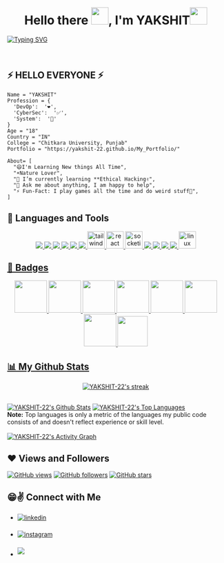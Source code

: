 
<h1 style="font-style:Roboto;" align="center">Hello there <img src="https://raw.githubusercontent.com/MartinHeinz/MartinHeinz/master/wave.gif" width="40px" height="40px">, I'm YAKSHIT<img width="40px" height="40px" src="https://media.giphy.com/media/WUlplcMpOCEmTGBtBW/giphy.gif"></h1>

[![Typing SVG](https://readme-typing-svg.herokuapp.com?font=Roboto&size=25&color=ffffff&center=true&vCenter=true&width=1000&height=50&lines=I+A'M+A+PASSIONATE+👦;DEVELOPER+❤️+FROM+INDIA+🗺)](https://git.io/typing-svg)

<br>

## ⚡ HELLO EVERYONE ⚡
```
Name = "YAKSHIT"
Profession = {
  'DevOp':  '❤️',
  'CyberSec':  '✅',
  'System':  '🧲'
}
Age = "18"
Country = "IN"
College = "Chitkara University, Punjab"
Portfolio = "https://yakshit-22.github.io/My_Portfolio/"

About= [
  "😄I'm Learning New things All Time",
  "☀️Nature Lover",
  "🌱 I’m currently learning **Ethical Hacking✌️",
  "💬 Ask me about anything, I am happy to help",
  "⚡️ Fun-Fact: I play games all the time and do weird stuff🤣",
]
```
## 🚀 Languages and Tools
<p align="center"> 
    <a href="https://git-scm.com/" target="_blank"> <img src="https://img.icons8.com/color/48/000000/c-plus-plus-logo.png"/> </a> 
    <a href="https://www.w3.org/html/" target="_blank"><img src="https://img.icons8.com/color/50/000000/html-5.png"/> </a>
    <a href="https://www.w3.org/css/" target="_blank"> <img src="https://img.icons8.com/color/48/000000/css3.png"/> </a> 
    <a href="https://www.w3schools.com/js/" target="_blank"> <img src="https://img.icons8.com/color/48/000000/javascript.png"/> </a> 
    <a href="https://firebase.google.com" target="_blank"> <img src="https://img.icons8.com/color/48/000000/firebase.png"/> </a> 
    <a href="https://djangoproject.com" target="_blank"> <img src="https://img.icons8.com/color/48/000000/django.png"/> </a>
    <a href="https://www.tailwindcss.com" target="_blank"> <img src="https://img.icons8.com/color/48/000000/tailwindcss.png" alt="tailwindcss" width="40" height="40"/     <a href="https://reactjs.org" target="_blank"> <img src="https://img.icons8.com/ultraviolet/512/react.png" alt="react" width="40" height="40"/>
    <a href="https://socket.io" target="_blank"> <img src="https://pics.freeicons.io/uploads/icons/png/3585995681551952104-512.png" alt="socketio" width="40" height="40"/> 
    <a href="https://dart.org" target="_blank"> <img src="https://img.icons8.com/color/48/000000/dart.png"/> </a> 
    <a href="https://www.python.org" target="_blank"> <img src="https://img.icons8.com/color/48/000000/python.png"/> </a> 
    <a href="https://git-scm.com/" target="_blank"> <img src="https://img.icons8.com/color/48/000000/git.png"/> </a> 
    <a href="https://docker.com" target="_blank"> <img src="https://img.icons8.com/color/48/000000/docker.png"/> </a>
    <a href="https://www.linux.org/" target="_blank"> <img src="https://img.icons8.com/color/48/000000/linux.png" alt="linux" width="40" height="40"/> 

    
    
</p>
<p></p>
      
## 📛 Badges
      
<p align="center">
  
<img src="https://www.holopin.io/_next/image?url=https%3A%2F%2Fassets.holopin.io%2FeyJidWNrZXQiOiJob2xvcGluLWFzc2V0cyIsImtleSI6ImFzc2V0cy9jbDhlcTN6OWMwMzU3MDlsM2Z4OTluOHg2IiwiZWRpdHMiOnsicm90YXRlIjpudWxsfX0%3D&w=1920&q=75" width="75px" height="75px"/>
<img src="https://www.holopin.io/_next/image?url=https%3A%2F%2Fassets.holopin.io%2FeyJidWNrZXQiOiJob2xvcGluLWFzc2V0cyIsImtleSI6ImFzc2V0cy9jbDhkNmZycXowMTgxMDltaGFleGpmczRwIiwiZWRpdHMiOnsicm90YXRlIjpudWxsfX0%3D&w=1920&q=75" width="75px" height="75px"/>
<img src="https://www.holopin.io/_next/image?url=https%3A%2F%2Fassets.holopin.io%2FeyJidWNrZXQiOiJob2xvcGluLWFzc2V0cyIsImtleSI6ImFzc2V0cy9jbDhkODlvaTAwMDE3MDlpZjdsdWxhNHV5IiwiZWRpdHMiOnsicm90YXRlIjpudWxsfX0%3D&w=1920&q=75" width="75px" height="75px"/>
<img src="https://www.holopin.io/_next/image?url=https%3A%2F%2Fassets.holopin.io%2FeyJidWNrZXQiOiJob2xvcGluLWFzc2V0cyIsImtleSI6ImFzc2V0cy9jbDhkOHRrZnAwMDMyMDlqbmtxZTF3dzVhIiwiZWRpdHMiOnsicm90YXRlIjpudWxsfX0%3D&w=1920&q=75" width="75px" height="75px"/>
<img src="https://www.holopin.io/_next/image?url=https%3A%2F%2Fassets.holopin.io%2FeyJidWNrZXQiOiJob2xvcGluLWFzc2V0cyIsImtleSI6ImFzc2V0cy9jbDhkOHVrb3MwMDk0MDlqbnVuaGRhcDd3IiwiZWRpdHMiOnsicm90YXRlIjpudWxsfX0%3D&w=1920&q=75" width="75px" height="75px"/>
<img src="https://www.holopin.io/_next/image?url=https%3A%2F%2Fassets.holopin.io%2FeyJidWNrZXQiOiJob2xvcGluLWFzc2V0cyIsImtleSI6ImFzc2V0cy9jbDlmczZqdWgxNjI1ODA5bWkyNXAyNjRtbiIsImVkaXRzIjp7InJvdGF0ZSI6bnVsbH19&w=1920&q=75" width="75px" height="75px"/>
<img src="https://www.holopin.io/_next/image?url=https%3A%2F%2Fassets.holopin.io%2FeyJidWNrZXQiOiJob2xvcGluLWFzc2V0cyIsImtleSI6ImFzc2V0cy9jbGFqeHF4eTUwNDMzMDhqc3k3bXp1NmlwIiwiZWRpdHMiOnsicm90YXRlIjpudWxsfX0%3D&w=1920&q=75" width="75px" height="75px"/>

  <img src="https://dev-to-uploads.s3.amazonaws.com/uploads/badge/badge_image/206/ht-badge.png" width="70px" height="70px"/>
<p></p>
</p>



## 📊 My Github Stats
      
    
 <p align="center">
    <a href="https://github.com/YAKSHIT-22/github-readme-streak-stats">
        <img title="🔥 Get streak stats for your profile at git.io/streak-stats" alt="YAKSHIT-22's streak" src="https://github-readme-streak-stats.herokuapp.com/?user=YAKSHIT-22&theme=black-ice&hide_border=true&stroke=0000&background=060A0CD0"/>
    </a>
</p>
  <br/>
    <a href="https://github.com/YAKSHIT-22/github-readme-stats"><img alt="YAKSHIT-22's Github Stats" src="https://github-readme-stats.vercel.app/api?username=YAKSHIT-22&show_icons=true&count_private=true&theme=react&hide_border=true&bg_color=0D1117" /></a>
  <a href="https://github.com/YAKSHIT-22/github-readme-stats"><img alt="YAKSHIT-22's Top Languages" src="https://github-readme-stats.vercel.app/api/top-langs/?username=YAKSHIT-22&langs_count=8&count_private=true&layout=compact&theme=react&hide_border=true&bg_color=0D1117" /></a>
  <br/>
  <b>Note:</b> Top languages is only a metric of the languages my public code consists of and doesn't reflect experience or skill level.
<br/>
<br/>
<a href="https://github.com/YAKSHIT-22/github-readme-activity-graph"><img alt="YAKSHIT-22's Activity Graph" src="https://activity-graph.herokuapp.com/graph?username=YAKSHIT-22&bg_color=0D1117&color=5BCDEC&line=5BCDEC&point=FFFFFF&hide_border=true" /></a>
<br/>




## ❤ Views and Followers
[![GitHub views](https://komarev.com/ghpvc/?username=YAKSHIT-22&label=Profile%20views&color=0e75b6&style=for-the-badge)](https://github.com/YAKSHIT-22?tab=followers)
[![GitHub followers](https://img.shields.io/github/followers/YAKSHIT-22.svg?style=for-the-badge&color=orange&label=Follower)](https://github.com/YAKSHIT-22?tab=followers)
[![GitHub stars](https://img.shields.io/github/stars/YAKSHIT-22.svg?style=for-the-badge&color=green&affiliations=OWNER%2CCOLLABORATOR)](https://github.com/YAKSHIT-22?tab=stars)

## 😁✌️ Connect with Me
<p align="left">
<ul class="flex flex-row justify-center items-center">

<li>
<a href="https://www.linkedin.com/in/yakshit-garg-34a236241/" target="_blank">
<img src="https://img.shields.io/badge/Linkedin:  YAKSHIT-%2300acee.svg?color=405DE6&style=for-the-badge&logo=linkedin&logoColor=white" alt=linkedin style="margin-bottom: 5px;"/>
</a>
</li>

<br>

<li>
<a href="https://www.instagram.com/yakshit.g2203/" target="_blank">
<img src="https://img.shields.io/badge/Instagram:  YAKSHIT-%2300acee.svg?color=F77737&style=for-the-badge&logo=instagram&logoColor=white" alt=instagram style="margin-bottom: 5px;"/>
</a>
</li>

<br>

<li>
<a href="mailto:yakshitgarg25@gmail.com" target="_blank">
<img src="https://img.shields.io/badge/gmail:  yakshitgarg25-%23EA4335.svg?style=for-the-badge&logo=gmail&logoColor=white" t=mail style="margin-bottom: 5px;" />
</a>
</li>
	
</ul>
